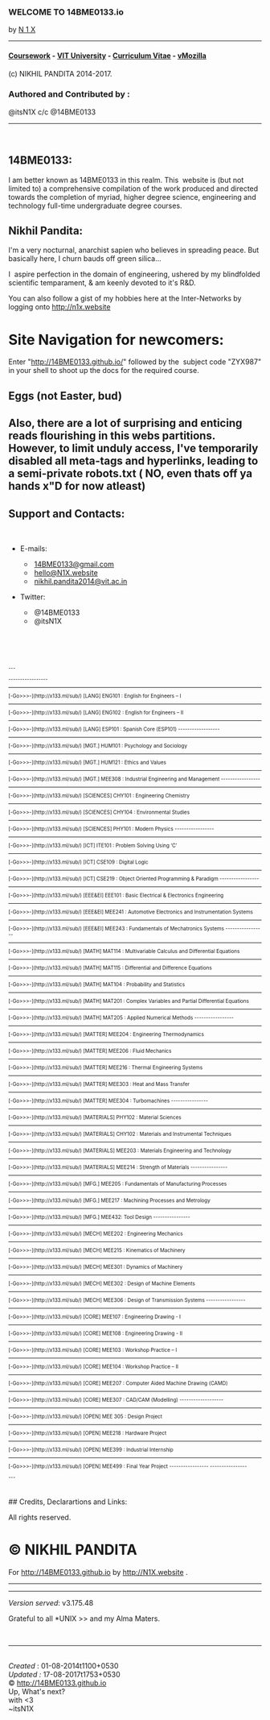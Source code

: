 ### WELCOME TO 14BME0133.io 

by [N 1 X](http://N1X.website)

---

#### [Coursework](http://github.com/14BME0133) - [VIT University](http://vit.ac.in) - [Curriculum Vitae](http://in.linkedin.com/in/itsN1X) - [vMozilla](http://campus.mozilla.community)
(c) NIKHIL PANDITA 2014-2017.

### Authored and Contributed by :  
@itsN1X c/c @14BME0133

---
 
 
## 14BME0133:
I am better known as 14BME0133 in this realm. This  website is (but not limited to) a comprehensive compilation of the work produced and directed towards the completion of myriad, higher degree science, engineering and technology full-time undergraduate degree courses. 
 
## Nikhil Pandita: 
I'm a very nocturnal, anarchist sapien who believes in spreading peace.
But basically here, I churn bauds off green silica...

I  aspire perfection in the domain of engineering, ushered by my blindfolded scientific temparament, & am keenly devoted to it's R&D.

You can also follow a gist of my hobbies here at the Inter-Networks by logging onto http://n1x.website
    
# Site Navigation for newcomers: 
Enter "http://14BME0133.github.io/" followed by the  subject code "ZYX987" in your shell to shoot up the docs for the required course.     


## Eggs (not Easter, bud) 
Also, there are a lot of surprising and enticing reads flourishing in this webs partitions. However, to limit unduly access, I've temporarily disabled all meta-tags and hyperlinks, leading to a semi-private robots.txt ( NO, even thats off ya hands x"D for now atleast) 
    
---

## Support and Contacts:
 
* E-mails:

   *  14BME0133@gmail.com
   *  hello@N1X.website
   *  nikhil.pandita2014@vit.ac.in
   
* Twitter:

   *  @14BME0133
   *  @itsN1X

<br><br><br>

<body><font size=1>
---
<p>
-----------------
<hr> [-Go>>>-](http://x133.ml/sub/) [LANG] ENG101 : English for Engineers – I  
<hr> [-Go>>>-](http://x133.ml/sub/) [LANG] ENG102 : English for Engineers – II  
<hr> [-Go>>>-](http://x133.ml/sub/) [LANG] ESP101 : Spanish Core (ESP101)
------------------
<hr> [-Go>>>-](http://x133.ml/sub/) [MGT.] HUM101 : Psychology and Sociology  
<hr> [-Go>>>-](http://x133.ml/sub/) [MGT.] HUM121 : Ethics and Values 
<hr> [-Go>>>-](http://x133.ml/sub/) [MGT.] MEE308 : Industrial Engineering and Management
-----------------
<hr> [-Go>>>-](http://x133.ml/sub/) [SCIENCES] CHY101 :  Engineering Chemistry 
<hr> [-Go>>>-](http://x133.ml/sub/) [SCIENCES] CHY104 :  Environmental Studies
<hr> [-Go>>>-](http://x133.ml/sub/) [SCIENCES] PHY101 : Modern Physics
-----------------
<hr> [-Go>>>-](http://x133.ml/sub/) [ICT] ITE101 : Problem Solving Using ‘C’ 
<hr> [-Go>>>-](http://x133.ml/sub/) [ICT] CSE109 : Digital Logic
<hr> [-Go>>>-](http://x133.ml/sub/) [ICT] CSE219 : Object Oriented Programming & Paradigm
-----------------
<hr> [-Go>>>-](http://x133.ml/sub/) [EEE&EI] EEE101 :  Basic Electrical & Electronics Engineering
<hr> [-Go>>>-](http://x133.ml/sub/) [EEE&EI] MEE241 : Automotive Electronics and Instrumentation Systems
<hr> [-Go>>>-](http://x133.ml/sub/) [EEE&EI] MEE243 :  Fundamentals of Mechatronics Systems
-----------------
<hr> [-Go>>>-](http://x133.ml/sub/) [MATH] MAT114 : Multivariable Calculus and Differential Equations
<hr> [-Go>>>-](http://x133.ml/sub/) [MATH] MAT115 : Differential and Difference Equations
<hr> [-Go>>>-](http://x133.ml/sub/) [MATH] MAT104 : Probability and Statistics
<hr> [-Go>>>-](http://x133.ml/sub/) [MATH] MAT201 : Complex Variables and Partial Differential Equations
<hr> [-Go>>>-](http://x133.ml/sub/) [MATH] MAT205 : Applied Numerical Methods
-----------------
<hr> [-Go>>>-](http://x133.ml/sub/) [MATTER] MEE204 : Engineering Thermodynamics
<hr> [-Go>>>-](http://x133.ml/sub/) [MATTER] MEE206 : Fluid Mechanics 
<hr> [-Go>>>-](http://x133.ml/sub/) [MATTER] MEE216 : Thermal Engineering Systems
<hr> [-Go>>>-](http://x133.ml/sub/) [MATTER] MEE303 : Heat and Mass Transfer
<hr> [-Go>>>-](http://x133.ml/sub/) [MATTER] MEE304 : Turbomachines
----------------
<hr> [-Go>>>-](http://x133.ml/sub/) [MATERIALS] PHY102 : Material Sciences
<hr> [-Go>>>-](http://x133.ml/sub/) [MATERIALS] CHY102 : Materials and Instrumental Techniques 
<hr> [-Go>>>-](http://x133.ml/sub/) [MATERIALS] MEE203 : Materials Engineering and Technology 
<hr> [-Go>>>-](http://x133.ml/sub/) [MATERIALS] MEE214 : Strength of Materials
----------------
<hr> [-Go>>>-](http://x133.ml/sub/) [MFG.] MEE205 : Fundamentals of Manufacturing Processes
<hr> [-Go>>>-](http://x133.ml/sub/) [MFG.] MEE217 : Machining Processes and Metrology 
<hr> [-Go>>>-](http://x133.ml/sub/) [MFG.] MEE432: Tool Design
----------------
<hr> [-Go>>>-](http://x133.ml/sub/) [MECH] MEE202 : Engineering Mechanics
<hr> [-Go>>>-](http://x133.ml/sub/) [MECH] MEE215 : Kinematics of Machinery
<hr> [-Go>>>-](http://x133.ml/sub/) [MECH] MEE301 : Dynamics of Machinery
<hr> [-Go>>>-](http://x133.ml/sub/) [MECH] MEE302 : Design of Machine Elements
<hr> [-Go>>>-](http://x133.ml/sub/) [MECH] MEE306 : Design of Transmission Systems
-----------------
<hr> [-Go>>>-](http://x133.ml/sub/) [CORE] MEE107 : Engineering Drawing - I
<hr> [-Go>>>-](http://x133.ml/sub/) [CORE] MEE108 : Engineering Drawing - II
<hr> [-Go>>>-](http://x133.ml/sub/) [CORE] MEE103 : Workshop Practice – I
<hr> [-Go>>>-](http://x133.ml/sub/) [CORE] MEE104 : Workshop Practice – II
<hr> [-Go>>>-](http://x133.ml/sub/) [CORE] MEE207 : Computer Aided Machine Drawing (CAMD) 
<hr> [-Go>>>-](http://x133.ml/sub/) [CORE] MEE307 : CAD/CAM (Modelling)
-------------------
<hr> [-Go>>>-](http://x133.ml/sub/) [OPEN] MEE 305 : Design Project 
<hr> [-Go>>>-](http://x133.ml/sub/) [OPEN] MEE218 : Hardware Project
<hr> [-Go>>>-](http://x133.ml/sub/) [OPEN] MEE399 : Industrial Internship
<hr> [-Go>>>-](http://x133.ml/sub/) [OPEN] MEE499 : Final Year Project 
-----------------
----------------
</p>
---
</font></body>  
<br><br><br>  
## Credits, Declarartions and Links: 

All rights reserved.   

# © NIKHIL PANDITA  

For <http://14BME0133.github.io> by <http://N1X.website> .


---  
---

<i>Version served</i>: v3.175.48<br>
<p>Grateful to all *UNIX >> and my Alma Maters.</p><br>

---

<br><i>Created </i>: 01-08-2014t1100+0530<br>
<i>Updated :</i> 17-08-2017t1753+0530<br>
© <http://14BME0133.github.io> 
<br>Up, What's next?<br>with <3 <br>~itsN1X
